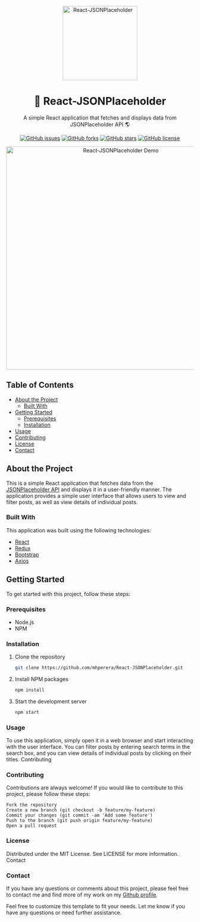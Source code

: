 <p align="center">
  <img alt="React-JSONPlaceholder" src="./src/assets/json-placeholder.png" width="200"/>
</p>

<h1 align="center">🚀 React-JSONPlaceholder</h1>

<p align="center">
  A simple React application that fetches and displays data from JSONPlaceholder API 🌎
</p>

<p align="center">
  <a href="https://github.com/mhperera/React-JSONPlaceholder/issues"><img alt="GitHub issues" src="https://img.shields.io/github/issues/mhperera/React-JSONPlaceholder"></a>
  <a href="https://github.com/mhperera/React-JSONPlaceholder/network"><img alt="GitHub forks" src="https://img.shields.io/github/forks/mhperera/React-JSONPlaceholder"></a>
  <a href="https://github.com/mhperera/React-JSONPlaceholder/stargazers"><img alt="GitHub stars" src="https://img.shields.io/github/stars/mhperera/React-JSONPlaceholder"></a>
  <a href="https://github.com/mhperera/React-JSONPlaceholder/blob/main/LICENSE"><img alt="GitHub license" src="https://img.shields.io/github/license/mhperera/React-JSONPlaceholder"></a>
</p>

<p align="center">
  <img alt="React-JSONPlaceholder Demo" src="./src/assets/demo.gif" width="600"/>
</p>

## Table of Contents

- [About the Project](#about-the-project)
  - [Built With](#built-with)
- [Getting Started](#getting-started)
  - [Prerequisites](#prerequisites)
  - [Installation](#installation)
- [Usage](#usage)
- [Contributing](#contributing)
- [License](#license)
- [Contact](#contact)

## About the Project

This is a simple React application that fetches data from the [JSONPlaceholder API](https://jsonplaceholder.typicode.com/) and displays it in a user-friendly manner. The application provides a simple user interface that allows users to view and filter posts, as well as view details of individual posts.

### Built With

This application was built using the following technologies:

- [React](https://reactjs.org/)
- [Redux](https://redux.js.org/)
- [Bootstrap](https://getbootstrap.com/)
- [Axios](https://github.com/axios/axios)

## Getting Started

To get started with this project, follow these steps:

### Prerequisites

- Node.js
- NPM

### Installation

1. Clone the repository
   ```sh
   git clone https://github.com/mhperera/React-JSONPlaceholder.git
   
2. Install NPM packages
   ```sh
   npm install

3. Start the development server
   ```sh
   npm start

### Usage

To use this application, simply open it in a web browser and start interacting with the user interface. You can filter posts by entering search terms in the search box, and you can view details of individual posts by clicking on their titles.
Contributing

### Contributing

Contributions are always welcome! If you would like to contribute to this project, please follow these steps:

    Fork the repository
    Create a new branch (git checkout -b feature/my-feature)
    Commit your changes (git commit -am 'Add some feature')
    Push to the branch (git push origin feature/my-feature)
    Open a pull request

### License

Distributed under the MIT License. See LICENSE for more information.
Contact

### Contact

If you have any questions or comments about this project, please feel free to contact me and find more of my work on my [Github profile](https://github.com/mhperera).

Feel free to customize this template to fit your needs. Let me know if you have any questions or need further assistance.


